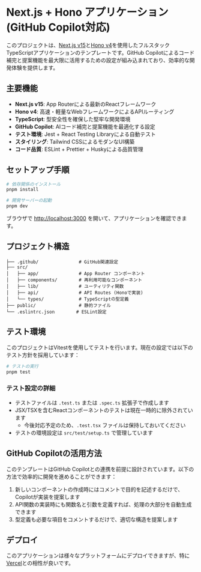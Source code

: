 # Next.js + Hono アプリケーション (GitHub Copilot対応)

このプロジェクトは、[Next.js v15](https://nextjs.org/)と[Hono v4](https://hono.dev/)を使用したフルスタックTypeScriptアプリケーションのテンプレートです。GitHub Copilotによるコード補完と提案機能を最大限に活用するための設定が組み込まれており、効率的な開発体験を提供します。

## 主要機能

- **Next.js v15**: App Routerによる最新のReactフレームワーク
- **Hono v4**: 高速・軽量なWebフレームワークによるAPIルーティング
- **TypeScript**: 型安全性を確保した堅牢な開発環境
- **GitHub Copilot**: AIコード補完と提案機能を最適化する設定
- **テスト環境**: Jest + React Testing Libraryによる自動テスト
- **スタイリング**: Tailwind CSSによるモダンなUI構築
- **コード品質**: ESLint + Prettier + Huskyによる品質管理

## セットアップ手順

```bash
# 依存関係のインストール
pnpm install

# 開発サーバーの起動
pnpm dev
```

ブラウザで [http://localhost:3000](http://localhost:3000) を開いて、アプリケーションを確認できます。

## プロジェクト構造

```text
├── .github/               # GitHub関連設定
├── src/
│   ├── app/               # App Router コンポーネント
│   ├── components/        # 再利用可能なコンポーネント
│   ├── lib/               # ユーティリティ関数
│   ├── api/               # API Routes (Honoで実装)
│   └── types/             # TypeScriptの型定義
├── public/                # 静的ファイル
└── .eslintrc.json        # ESLint設定
```

## テスト環境

このプロジェクトはVitestを使用してテストを行います。現在の設定では以下のテスト方針を採用しています：

```bash
# テストの実行
pnpm test
```

### テスト設定の詳細

- テストファイルは `.test.ts` または `.spec.ts` 拡張子で作成します
- JSX/TSXを含むReactコンポーネントのテストは現在一時的に除外されています
  - 今後対応予定のため、`.test.tsx` ファイルは保持しておいてください
- テストの環境設定は `src/test/setup.ts` で管理しています

## GitHub Copilotの活用方法

このテンプレートはGitHub Copilotとの連携を前提に設計されています。以下の方法で効率的に開発を進めることができます：

1. 新しいコンポーネントの作成時にはコメントで目的を記述するだけで、Copilotが実装を提案します
2. API関数の実装時にも関数名と引数を定義すれば、処理の大部分を自動生成できます
3. 型定義も必要な項目をコメントするだけで、適切な構造を提案します

## デプロイ

このアプリケーションは様々なプラットフォームにデプロイできますが、特に[Vercel](https://vercel.com/)との相性が良いです。
